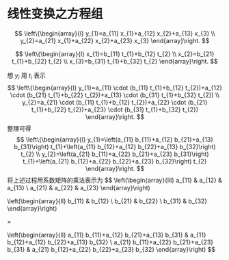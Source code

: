 # 线性变换之方程组

$$
\left\{\begin{array}{l}
y_{1}=a_{11} x_{1}+a_{12} x_{2}+a_{13} x_{3} \\
y_{2}=a_{21} x_{1}+a_{22} x_{2}+a_{23} x_{3}
\end{array}\right.
$$

$$
\left\{\begin{array}{l}
x_{1}=b_{11} t_{1}+b_{12} t_{2} \\
x_{2}=b_{21} t_{1}+b_{22} t_{2} \\
x_{3}=b_{31} t_{1}+b_{32} t_{2}
\end{array}\right.
$$

想 $y_i$ 用 $t_i$ 表示
$$
\left\{\begin{array}{l}
y_{1}=a_{11} \cdot (b_{11} t_{1}+b_{12} t_{2})+a_{12} \cdot (b_{21} t_{1}+b_{22} t_{2})+a_{13} \cdot (b_{31} t_{1}+b_{32} t_{2}) \\
y_{2}=a_{21} \cdot (b_{11} t_{1}+b_{12} t_{2})+a_{22} \cdot (b_{21} t_{1}+b_{22} t_{2})+a_{23} \cdot (b_{31} t_{1}+b_{32} t_{2})
\end{array}\right.
$$
整理可得
$$
\left\{\begin{array}{l}
y_{1}=\left(a_{11} b_{11}+a_{12} b_{21}+a_{13} b_{31}\right) t_{1}+\left(a_{11} b_{12}+a_{12} b_{22}+a_{13} b_{32}\right) t_{2} \\
y_{2}=\left(a_{21} b_{11}+a_{22} b_{21}+a_{23} b_{31}\right) t_{1}+\left(a_{21} b_{12}+a_{22} b_{22}+a_{23} b_{32}\right) t_{2}
\end{array}\right.
$$
将上述过程用系数矩阵的乘法表示为
$$
\left(\begin{array}{lll}
a_{11} & a_{12} & a_{13} \\
a_{21} & a_{22} & a_{23}
\end{array}\right)

\left(\begin{array}{ll}
b_{11} & b_{12} \\
b_{21} & b_{22} \\
b_{31} & b_{32}
\end{array}\right)

=

\left(\begin{array}{ll}
a_{11} b_{11}+a_{12} b_{21}+a_{13} b_{31} & a_{11} b_{12}+a_{12} b_{22}+a_{13} b_{32} \\
a_{21} b_{11}+a_{22} b_{21}+a_{23} b_{31} & a_{21} b_{12}+a_{22} b_{22}+a_{23} b_{32}
\end{array}\right)
$$

